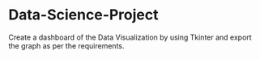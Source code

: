 # Data-Science-Project
Create a dashboard of the Data Visualization by using Tkinter and export the graph as per the requirements.
